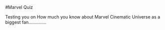 
#Marvel Quiz

Testing you on How much you know about Marvel Cinematic Universe as a biggest fan..............